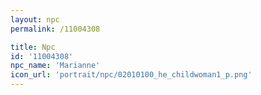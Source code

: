 ```yaml
---
layout: npc
permalink: /11004308

title: Npc
id: '11004308'
npc_name: 'Marianne'
icon_url: 'portrait/npc/02010100_he_childwoman1_p.png'
---
```


